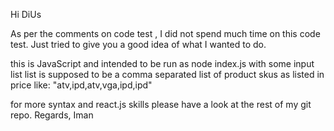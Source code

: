Hi DiUs

As per the comments on code test , I did not spend much time on this code test.
Just tried to give you a good idea of what I wanted to do.

this is JavaScript and intended to be run as node index.js with some input list
list is supposed to be a comma separated list of product skus as listed in price like:
"atv,ipd,atv,vga,ipd,ipd"

for more syntax and react.js skills please have a look at the rest of my git repo.
Regards, Iman
